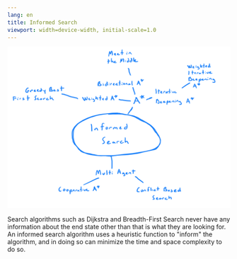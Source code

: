 ```yaml
---
lang: en
title: Informed Search
viewport: width=device-width, initial-scale=1.0
---
```

![alt text](informedSearch.png)

Search algorithms such as Dijkstra and Breadth-First Search never have any
information about the end state other than that is what they are looking for. 
An informed search algorithm uses a heuristic function to "inform" the 
algorithm, and in doing so can minimize the time and space complexity to do so.